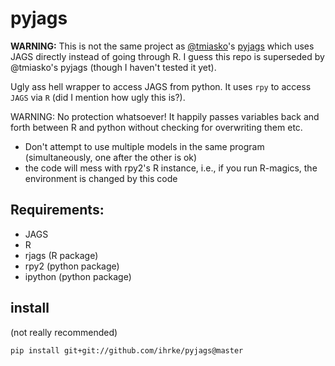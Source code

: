 pyjags
======

**WARNING:** This is not the same project as [@tmiasko](https://github.com/tmiasko)'s [pyjags](https://github.com/tmiasko/pyjags) which uses JAGS directly instead of going through R. I guess this repo is superseded by @tmiasko's pyjags (though I haven't tested it yet).

Ugly ass hell wrapper to access JAGS from python.
It uses `rpy` to access `JAGS` via `R` (did I mention how ugly this is?).

WARNING: No protection whatsoever! It happily passes variables back 
and forth between R and python without checking for overwriting them etc.

- Don't attempt to use multiple models in the same program 
  (simultaneously, one after the other is ok)
- the code will mess with rpy2's R instance, i.e., if you run R-magics, 
  the environment is changed by this code
  
Requirements:
-------------

- JAGS
- R
- rjags (R package)
- rpy2 (python package)
- ipython (python package)


install 
-------
(not really recommended)

~~~~
pip install git+git://github.com/ihrke/pyjags@master
~~~~
